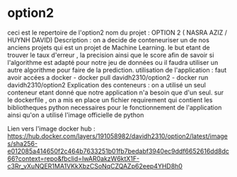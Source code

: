 # option2
ceci est le repertoire de l'option2
nom du projet : OPTION 2 ( NASRA AZIZ / HUYNH DAVID)
Description : on a decide de conteneuriser un de nos anciens projets qui est un projet de Machine Learning. le but etant de trouver le taux d'erreur , la precision ainsi que le score afin de savoir si l'algorithme est adapté pour notre jeu de données ou il faudra utiliser un autre algorithme pour faire de la prediction.
utilisation de l'application :      faut avoir accées a docker
                                    - docker pull davidh2310/option2
                                    - docker run davidh2310/option2
Explication des conteneurs : 
 on a utilisé un seul conteneur etant donné que notre application n'a besoin que d'un seul. sur le dockerfile , on a mis en place un fichier requirement qui contient les bibliotheques python necessaires pour le fonctionnement de l'application ainsi qu'on a utilisé l'image officielle de python 
 
 Lien vers l'image docker hub : https://hub.docker.com/layers/191058982/davidh2310/option2/latest/images/sha256-e012085a414650f2c464b7633251b01fb7bedabf3940ec9ddf6652616dd8dc66?context=repo&fbclid=IwAR0akzW6ktX1F-c3Rr_vXuNQER1MA1VKkXbzCSoNqCZQAZp62eep4YHD8h0
 
 
 
  
